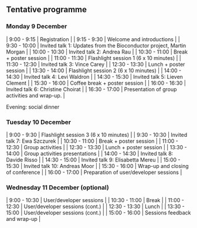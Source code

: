 ## Tentative programme

### Monday 9 December


| 9:00 - 9:15   | Registration                                                         |
| 9:15 - 9:30   | Welcome and introductions                                            |
| 9:30 - 10:00  | Invited talk 1: Updates from the Bioconductor project, Martin Morgan |
| 10:00 - 10:30 | Invited talk 2: Andrea Rau                                           |
| 10:30 - 11:00 | Break + poster session                                               |
| 11:00 - 11:30 | Flashlight session 1 (6 x 10 minutes)                                |
| 11:30 - 12:30 | Invited talk 3: Vince Carey                                          |
| 12:30 - 13:30 | Lunch  + poster session                                              |
| 13:30 - 14:00 | Flashlight session 2 (6 x 10 minutes)                                |
| 14:00 - 14:30 | Invited talk 4: Levi Waldron                                         |
| 14:30 - 15:30 | Invited talk 5: Lieven Clement                                       |
| 15:30 - 16:00 | Coffee break + poster session                                        |
| 16:00 - 16:30 | Invited talk 6: Christine Choirat                                    |
| 16:30 - 17:00 | Presentation of group activities and wrap-up.                        |

Evening: social dinner

### Tuesday 10 December

| 9:00 - 9:30   | Flashlight session 3 (6 x 10 minutes)  |
| 9:30 - 10:30  | Invited talk 7: Ewa Szczurek           |
| 10:30 - 11:00 | Break + poster session                 |
| 11:00 - 12:30 | Group activities                       |
| 12:30 - 13:30 | Lunch + poster session                 |
| 13:30 - 14:00 | Group activities presentations         |
| 14:00 - 14:30 | Invited talk 8: Davide Risso           |
| 14:30 - 15:00 | Invited talk 9: Elisabetta Mereu       |
| 15:00 - 15:30 | Invited talk 10: Andreas Moor          |
| 15:30 - 16:00 | Wrap-up and closing of conference      |
| 16:00 - 17:00 | Preparation of user/developer sessions |

### Wednesday 11 December (optional)

| 9:00 - 10:30  | User/developer sessions         |
| 10:30 - 11:00 | Break                           |
| 11:00 - 12:30 | User/developer sessions (cont.) |
| 12:30 - 13:30 | Lunch                           |
| 13:30 - 15:00 | User/developer sessions (cont.) |
| 15:00 - 16:00 | Sessions feedback and wrap-up   |
